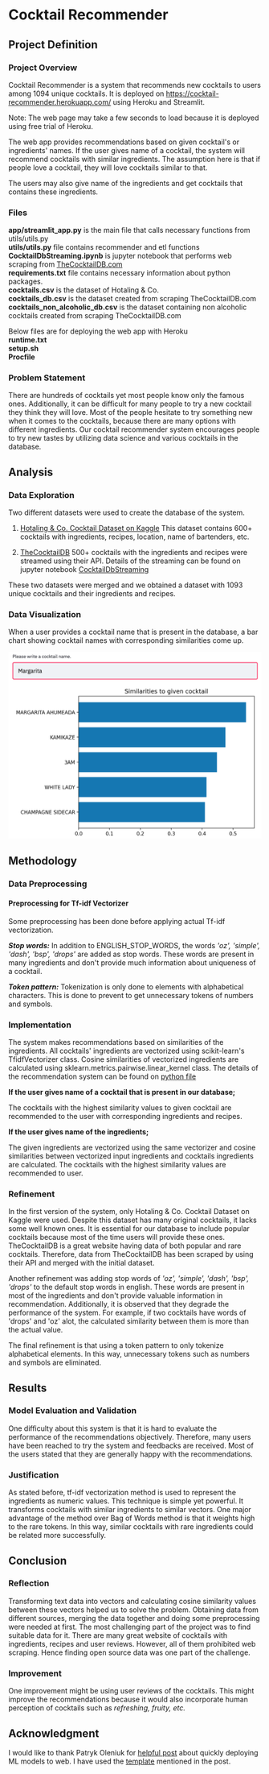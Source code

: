 # Cocktail Recommender

## Project Definition

### Project Overview
Cocktail Recommender is a system that recommends new cocktails to users among 1094 unique cocktails. It is deployed on https://cocktail-recommender.herokuapp.com/ using Heroku and Streamlit.

Note: The web page may take a few seconds to load because it is deployed using free trial of Heroku.

The web app provides recommendations based on given cocktail's or ingredients' names. If the user gives name of a cocktail, the system will recommend cocktails with similar ingredients. The assumption here is that if people love a cocktail, they will love cocktails similar to that. 

The users may also give name of the ingredients and get cocktails that contains these ingredients.  

### Files
**app/streamlit_app.py** is the main file that calls necessary functions from utils/utils.py <br/>
**utils/utils.py** file contains recommender and etl functions <br/>
**CocktailDbStreaming.ipynb** is jupyter notebook that performs web scraping from [TheCocktailDB.com](https://www.thecocktaildb.com/) <br/>
**requirements.txt** file contains necessary information about python packages. <br/>
**cocktails.csv** is the dataset of Hotaling & Co.  <br/>
**cocktails_db.csv** is the dataset created from scraping TheCocktailDB.com  <br/>
**cocktails_non_alcoholic_db.csv** is the dataset containing non alcoholic cocktails created from scraping TheCocktailDB.com  <br/>

Below files are for deploying the web app with Heroku  <br/>
**runtime.txt**  <br/>
**setup.sh**  <br/>
**Procfile**  <br/>


  


### Problem Statement
There are hundreds of cocktails yet most people know only the famous ones. Additionally, it can be difficult for many people to try a new cocktail they think they will love. Most of the people hesitate to try something new when it comes to the cocktails, because there are many options with different ingredients. Our cocktail recommender system encourages people to try new tastes by utilizing data science and various cocktails in the database.


## Analysis

### Data Exploration

Two different datasets were used to create the database of the system. 
1) [Hotaling & Co. Cocktail Dataset on Kaggle](https://www.kaggle.com/shuyangli94/cocktails-hotaling-co)
This dataset contains 600+ cocktails with ingredients, recipes, location, name of bartenders, etc.

2) [TheCocktailDB](https://www.thecocktaildb.com/) 
500+ cocktails with the ingredients and recipes were streamed using their API. Details of the streaming can be found on jupyter notebook [CocktailDbStreaming](https://github.com/OzanGenc/CocktailAnalysis/blob/main/CocktailDbStreaming.ipynb)

These two datasets were merged and we obtained a dataset with 1093 unique cocktails and their ingredients and recipes.  


### Data Visualization
When a user provides a cocktail name that is present in the database, a bar chart showing cocktail names with corresponding similarities come up.

![](https://github.com/OzanGenc/CocktailAnalysis/blob/main/cocktail_recommendations_example_image.png)



## Methodology


### Data Preprocessing

#### Preprocessing for Tf-idf Vectorizer
Some preprocessing has been done before applying actual Tf-idf vectorization. 

***Stop words:*** In addition to ENGLISH_STOP_WORDS, the words *'oz', 'simple', 'dash', 'bsp', 'drops'* are added as stop words. These words are present in many ingredients and don't provide much information about uniqueness of a cocktail. 

***Token pattern:*** Tokenization is only done to elements with alphabetical characters. This is done to prevent to get unnecessary tokens of numbers and symbols.


### Implementation
The system makes recommendations based on similarities of the ingredients. All cocktails' ingredients are vectorized using scikit-learn's TfidfVectorizer class. Cosine similarities of vectorized ingredients are calculated using sklearn.metrics.pairwise.linear_kernel class. The details of the recommendation system can be found on [python file](https://github.com/OzanGenc/CocktailAnalysis/blob/main/utils/utils.py)

**If the user gives name of a cocktail that is present in our database;**

The cocktails with the highest similarity values to given cocktail are recommended to the user with corresponding ingredients and recipes.  

**If the user gives name of the ingredients;**

The given ingredients are vectorized using the same vectorizer and cosine similarities between vectorized input ingredients and cocktails ingredients are calculated. The cocktails with the highest similarity values are recommended to user. 


### Refinement
In the first version of the system, only Hotaling & Co. Cocktail Dataset on Kaggle were used. Despite this dataset has many original cocktails, it lacks some well known ones. It is essential for our database to include popular cocktails because most of the time users will provide these ones. TheCocktailDB is a great website having data of both popular and rare cocktails. Therefore, data from TheCocktailDB has been scraped by using their API and merged with the initial dataset.

Another refinement was adding stop words of *'oz', 'simple', 'dash', 'bsp', 'drops'* to the default stop words in english. These words are present in most of the ingredients and don't provide valuable information in recommendation. Additionally, it is observed that they degrade the performance of the system. For example, if two cocktails have words of 'drops' and 'oz' alot, the calculated similarity between them is more than the actual value.

The final refinement is that using a token pattern to only tokenize alphabetical elements. In this way, unnecessary tokens such as numbers and symbols are eliminated.  


## Results

### Model Evaluation and Validation
One difficulty about this system is that it is hard to evaluate the performance of the recommendations objectively. Therefore, many users have been reached to try the system and feedbacks are received. Most of the users stated that they are generally happy with the recommendations.

### Justification
As stated before, tf-idf vectorization method is used to represent the ingredients as numeric values. This technique is simple yet powerful. It transforms cocktails with similar ingredients to similar vectors. One major advantage of the method over Bag of Words method is that it weights high to the rare tokens. In this way, similar cocktails with rare ingredients could be related more successfully. 



## Conclusion  

### Reflection
Transforming text data into vectors and calculating cosine similarity values between these vectors helped us to solve the problem. Obtaining data from different sources, merging the data together and doing some preprocessing were needed at first. The most challenging part of the project was to find suitable data for it. There are many great website of cocktails with ingredients, recipes and user reviews. However, all of them prohibited web scraping. Hence finding open source data was one part of the challenge.  

### Improvement
One improvement might be using user reviews of the cocktails. This might improve the recommendations because it would also incorporate human perception of cocktails such as *refreshing, fruity, etc.*  


## Acknowledgment

I would like to thank Patryk Oleniuk for [helpful post](https://towardsdatascience.com/show-your-ml-project-to-the-internet-in-minutes-2a7bc3167bd0) about quickly deploying ML models to web. I have used the [template](https://github.com/patryk-oleniuk/streamlit-heroku-template) mentioned in the post.  


